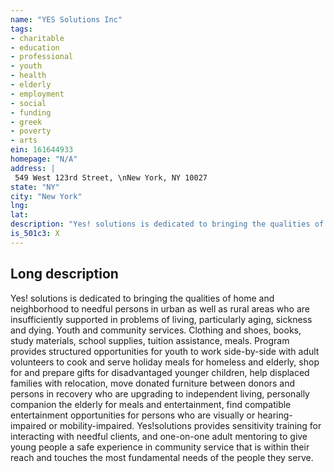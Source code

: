 ```yaml
---
name: "YES Solutions Inc"
tags:
- charitable
- education
- professional
- youth
- health
- elderly
- employment
- social
- funding
- greek
- poverty
- arts
ein: 161644933
homepage: "N/A"
address: |
 549 West 123rd Street, \nNew York, NY 10027
state: "NY"
city: "New York"
lng: 
lat: 
description: "Yes! solutions is dedicated to bringing the qualities of home and neighborhood to needful persons in urban as well as rural areas who are insufficiently supported in problems of living, particularly aging, sickness and dying. "
is_501c3: X
---
```


## Long description

Yes! solutions is dedicated to bringing the qualities of home and neighborhood to needful persons in urban as well as rural areas who are insufficiently supported in problems of living, particularly aging, sickness and dying. Youth and community services. Clothing and shoes, books, study materials, school supplies, tuition assistance, meals. Program provides structured opportunities for youth to work side-by-side with adult volunteers to cook and serve holiday meals for homeless and elderly, shop for and prepare gifts for disadvantaged younger children, help displaced families with relocation, move donated furniture between donors and persons in recovery who are upgrading to independent living, personally companion the elderly for meals and entertainment, find compatible entertainment opportunities for persons who are visually or hearing- impaired or mobility-impaired. Yes!solutions provides sensitivity training for interacting with needful clients, and one-on-one adult mentoring to give young people a safe experience in community service that is within their reach and touches the most fundamental needs of the people they serve. 
